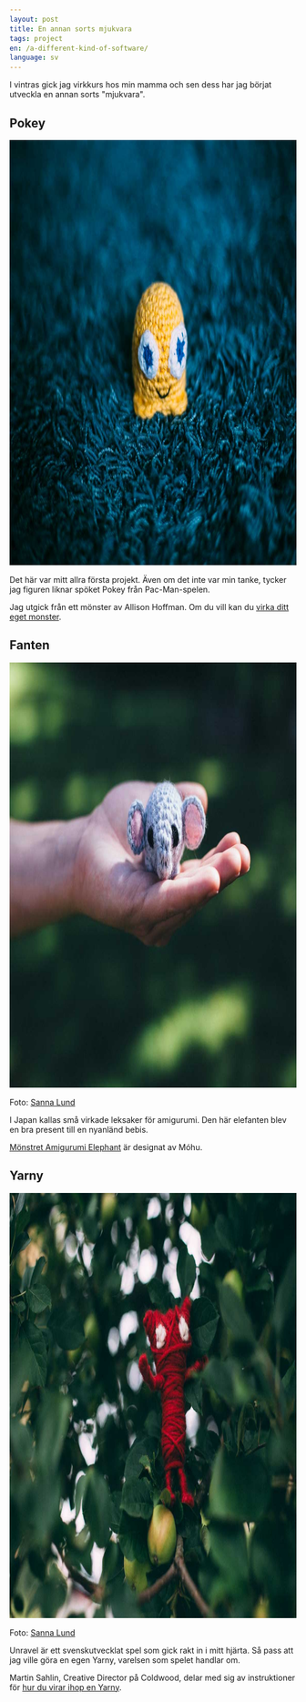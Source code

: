 ```yaml
---
layout: post
title: En annan sorts mjukvara
tags: project
en: /a-different-kind-of-software/
language: sv
---
```


I vintras gick jag virkkurs hos min mamma och sen dess har jag börjat utveckla en annan sorts "mjukvara".

## Pokey

<img src="/images/pokey.jpg" alt="" width="1120" height="747" />

Det här var mitt allra första projekt. Även om det inte var min tanke, tycker jag figuren liknar spöket Pokey från Pac-Man-spelen.

Jag utgick från ett mönster av Allison Hoffman. Om du vill kan du [virka ditt eget monster][2].

## Fanten

<img src="/images/fanten.jpg" alt="" width="1120" height="747" />

Foto: [Sanna Lund][1]

I Japan kallas små virkade leksaker för amigurumi. Den här elefanten blev en bra present till en nyanländ bebis.

[Mönstret Amigurumi Elephant][3] är designat av Móhu.

## Yarny

<img src="/images/yarny.jpg" alt="" width="1120" height="747" />

Foto: [Sanna Lund][1]

Unravel är ett svenskutvecklat spel som gick rakt in i mitt hjärta. Så pass att jag ville göra en egen Yarny, varelsen som spelet handlar om.

Martin Sahlin, Creative Director på Coldwood, delar med sig av instruktioner för [hur du virar ihop en Yarny][4].



[1]: http://sannalund.se
[2]: http://www.ravelry.com/patterns/library/baby-monster-beginner-amigurumi
[3]: https://shop.mohumohu.com/listing/252077997/crochet-elephant-pattern-easy-amigurumi
[4]: http://www.unravelgame.com/unravel-make-yarny-guide
